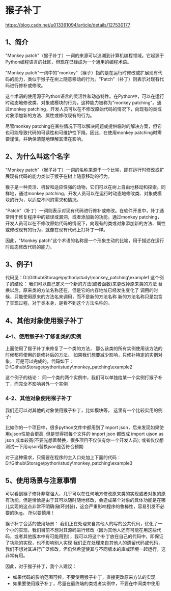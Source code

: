 # 猴子补丁

https://blog.csdn.net/u013391094/article/details/127530177

## 1、简介
"Monkey patch"（猴子补丁）一词的来源可以追溯到计算机编程领域。它起源于Python编程语言的社区，但现在已经成为一个通用的编程术语。

"Monkey patch"一词中的"monkey"（猴子）指的是在运行时修改或扩展现有代码的能力，类似于猴子在树上随意移动的行为。"Patch"（补丁）则表示对现有代码进行修补或修改。

这个术语的使用源于Python语言的灵活性和动态特性。在Python中，可以在运行时动态地修改类、对象或模块的行为，这种能力被称为"monkey patching"。通过monkey patching，开发人员可以在不修改原始代码的情况下，向现有的类或对象添加新的方法、属性或修改现有的行为。

尽管monkey patching在某些情况下可以解决问题或提供临时的解决方案，但它也可能导致代码的可读性和可维护性下降。因此，在使用monkey patching时需要谨慎，并确保清楚地理解其潜在影响。

## 2、为什么叫这个名字
"Monkey patch"（猴子补丁）一词的名称来源于一个比喻，即在运行时修改或扩展现有代码的能力类似于猴子在树上随意移动的行为。

猴子是一种灵活、机智和适应性强的动物，它们可以在树上自由地移动和探索。同样地，通过monkey patching，开发人员可以在运行时动态地修改类、对象或模块的行为，以适应不同的需求和情况。

"Patch"（补丁）一词则表示对现有代码进行修补或修改。在软件开发中，补丁通常用于修复程序中的错误或漏洞，或者添加新的功能。通过monkey patching，开发人员可以在不修改原始代码的情况下，向现有的类或对象添加新的方法、属性或修改现有的行为，就像在现有代码上打补丁一样。

因此，"Monkey patch"这个术语的名称是一个形象生动的比喻，用于描述在运行时动态修改代码的能力。

## 3、例子1
代码见：D:\Github\Storage\python\study\monkey_patching\example1
这个例子的结论：
我们可以自己定义一个新的方法(或者函数)来更改掉原来类的方法
替换以后，原来类的方法名称还在，但是它的内存地址已经发生变化了
调用的时候，只能使用原来的方法名来调用，而不是新的方法名称
新的方法名称只是包含了实现过程，对于类本身，是看不到这个方法名称的。

## 4、其他对象使用猴子补丁

### 4-1、使用猴子补丁修复类的实例
上面使用了猴子补丁来修复了一个类的方法， 那么该类的所有实例使用该方法的时候都将使用的是修补后的方法。
如果我们想要减少影响，只修补特定的实例对象， 可是可以完成的，代码如下：D:\Github\Storage\python\study\monkey_patching\example2

这个例子的结论：
同一个类的两个实例中，我们可以单独给某一个实例打猴子补丁，而完全不影响另外一个实例

### 4-2、其他对象使用猴子补丁
我们还可以对其他的对象使用猴子补丁，比如模块等， 这里有一个比较实用的例子:

比如你的一个项目中，很多python文件中都用到了import json，后来发现如果使用ujson性能会更高, 但是觉得把每个文件的 import json 都改成 import ujson as json 成本较高(不要光想着替换，很多项目不仅仅有你一个开发人员); 或者仅仅想测试一下用ujson替换json是否符合预期

对于这种需求，只需要在程序的主入口处加上下面的代码：D:\Github\Storage\python\study\monkey_patching\example3

## 5、使用场景与注意事情
可以看到猴子修补非常强大，几乎可以在任何地方修改原来类的实现或者对象的原有功能。但是恰恰是由于其可以随时随地修改，会造成某个对象的具体功能是在哪儿实现的这点非常不明确(破环封装)，这会严重影响程序的鲁棒性，容易引发不必要的Bug。 所以要慎用！

猴子补丁合适的使用场景：
我们正在处理来自其他人的写的公共代码，优化了一个小的实现，我们目前不想对其源码进行修改（因为其他人还有可能在用这些代码，或者其他版本中有可能用到），我可以将这个补丁放在自己的代码中，即保证了功能的实现，也不影响别人实现
我们正在处理来自其他人的遗留代码或代码，我们不想对其进行广泛修改，但仍然希望使其与不同版本的库或环境一起运行，这非常有用。

因此，对于猴子补丁，我个人建议：
- 如果代码的影响范围可控，不要使用猴子补丁，直接更改原来方法的实现
- 如果要使用猴子补丁，尽量在最终端的类或者实例中，不要在中间类中使用